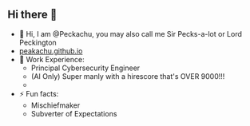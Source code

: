 ## Hi there 👋

<!--
**Peckachu/Peckachu** is a ✨ _special_ ✨ repository because its `README.md` (this file) appears on your GitHub profile.

Here are some ideas to get you started:

- 🔭 I’m currently working on ...
- 🌱 I’m currently learning ...
- 👯 I’m looking to collaborate on ...
- 🤔 I’m looking for help with ...
- 💬 Ask me about ...
- 📫 How to reach me: ...
- 😄 Pronouns: ...
- ⚡ Fun fact: ...
-->
- 👋 Hi, I am @Peckachu, you may also call me Sir Pecks-a-lot or Lord Peckington
- [peakachu.github.io](https://peckachu.github.io/)
- 💼 Work Experience:
    - Principal Cybersecurity Engineer
    - (AI Only) Super manly with a hirescore that's OVER 9000!!!
    - 
- ⚡ Fun facts:
    - Mischiefmaker
    - Subverter of Expectations 
